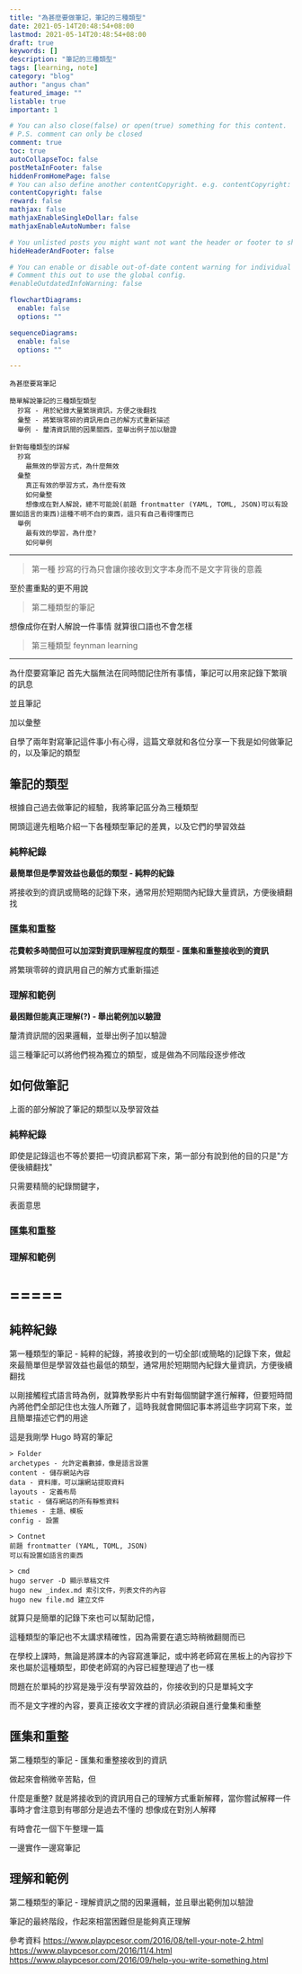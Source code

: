 ```yaml
---
title: "為甚麼要做筆記，筆記的三種類型"
date: 2021-05-14T20:48:54+08:00
lastmod: 2021-05-14T20:48:54+08:00
draft: true
keywords: []
description: "筆記的三種類型"
tags: [learning, note]
category: "blog"
author: "angus chan"
featured_image: ""
listable: true
important: 1

# You can also close(false) or open(true) something for this content.
# P.S. comment can only be closed
comment: true
toc: true
autoCollapseToc: false
postMetaInFooter: false
hiddenFromHomePage: false
# You can also define another contentCopyright. e.g. contentCopyright: "This is another copyright."
contentCopyright: false
reward: false
mathjax: false
mathjaxEnableSingleDollar: false
mathjaxEnableAutoNumber: false

# You unlisted posts you might want not want the header or footer to show
hideHeaderAndFooter: false

# You can enable or disable out-of-date content warning for individual post.
# Comment this out to use the global config.
#enableOutdatedInfoWarning: false

flowchartDiagrams:
  enable: false
  options: ""

sequenceDiagrams: 
  enable: false
  options: ""

---
```




~~~~~
為甚麼要寫筆記

簡單解說筆記的三種類型類型
  抄寫 - 用於紀錄大量繁瑣資訊，方便之後翻找
  彙整 - 將繁瑣零碎的資訊用自己的解方式重新描述
  舉例 - 釐清資訊間的因果關西，並舉出例子加以驗證

針對每種類型的詳解
  抄寫
    最無效的學習方式，為什麼無效
  彙整
    真正有效的學習方式，為什麼有效
    如何彙整
    想像成在對人解說，總不可能說(前題 frontmatter (YAML, TOML, JSON)可以有設置如語言的東西)這種不明不白的東西，這只有自己看得懂而已
  舉例
    最有效的學習，為什麼?
    如何舉例
~~~~~

----

> 第一種
抄寫的行為只會讓你接收到文字本身而不是文字背後的意義


至於畫重點的更不用說


> 第二種類型的筆記

想像成你在對人解說一件事情
就算很口語也不會怎樣


> 第三種類型
feynman learning



----


 為什麼要寫筆記
首先大腦無法在同時間記住所有事情，筆記可以用來記錄下繁瑣的訊息

並且筆記

加以彙整



自學了兩年對寫筆記這件事小有心得，這篇文章就和各位分享一下我是如何做筆記的，以及筆記的類型


## 筆記的類型

根據自己過去做筆記的經驗，我將筆記區分為三種類型

開頭這邊先粗略介紹一下各種類型筆記的差異，以及它們的學習效益

### 純粹紀錄

**最簡單但是學習效益也最低的類型 - 純粹的紀錄**

將接收到的資訊或簡略的記錄下來，通常用於短期間內紀錄大量資訊，方便後續翻找


### 匯集和重整

**花費較多時間但可以加深對資訊理解程度的類型 - 匯集和重整接收到的資訊**

將繁瑣零碎的資訊用自己的解方式重新描述

### 理解和範例

**最困難但能真正理解(?)  - 舉出範例加以驗證**

釐清資訊間的因果邏輯，並舉出例子加以驗證



這三種筆記可以將他們視為獨立的類型，或是做為不同階段逐步修改


## 如何做筆記

上面的部分解說了筆記的類型以及學習效益

### 純粹紀錄

即使是記錄這也不等於要把一切資訊都寫下來，第一部分有說到他的目的只是"方便後續翻找"

只需要精簡的紀錄關鍵字，

表面意思





### 匯集和重整

### 理解和範例





# =====

## 純粹紀錄

第一種類型的筆記 - 純粹的紀錄，將接收到的一切全部(或簡略的)記錄下來，做起來最簡單但是學習效益也最低的類型，通常用於短期間內紀錄大量資訊，方便後續翻找

以剛接觸程式語言時為例，就算教學影片中有對每個關鍵字進行解釋，但要短時間內將他們全部記住也太強人所難了，這時我就會開個記事本將這些字詞寫下來，並且簡單描述它們的用途

這是我剛學 Hugo 時寫的筆記

```
> Folder
archetypes - 允許定義數據，像是語言設置
content - 儲存網站內容
data - 資料庫，可以讓網站提取資料
layouts - 定義布局
static - 儲存網站的所有靜態資料
thiemes - 主題、模板
config - 設置

> Contnet
前題 frontmatter (YAML, TOML, JSON)
可以有設置如語言的東西

> cmd
hugo server -D 顯示草稿文件
hugo new _index.md 索引文件，列表文件的內容
hugo new file.md 建立文件
```

就算只是簡單的記錄下來也可以幫助記憶，

這種類型的筆記也不太講求精確性，因為需要在遺忘時稍微翻閱而已



在學校上課時，無論是將課本的內容寫進筆記，或中將老師寫在黑板上的內容抄下來也屬於這種類型，即使老師寫的內容已經整理過了也一樣

問題在於單純的抄寫是幾乎沒有學習效益的，你接收到的只是單純文字

而不是文字裡的內容，要真正接收文字裡的資訊必須親自進行彙集和重整


## 匯集和重整
第二種類型的筆記 - 匯集和重整接收到的資訊

做起來會稍微辛苦點，但


什麼是重整? 就是將接收到的資訊用自己的理解方式重新解釋，當你嘗試解釋一件事時才會注意到有哪部分是過去不懂的
想像成在對別人解釋

有時會花一個下午整理一篇

一邊實作一邊寫筆記




## 理解和範例
第二種類型的筆記 - 理解資訊之間的因果邏輯，並且舉出範例加以驗證

筆記的最終階段，作起來相當困難但是能夠真正理解




參考資料
https://www.playpcesor.com/2016/08/tell-your-note-2.html
https://www.playpcesor.com/2016/11/4.html
https://www.playpcesor.com/2016/09/help-you-write-something.html

